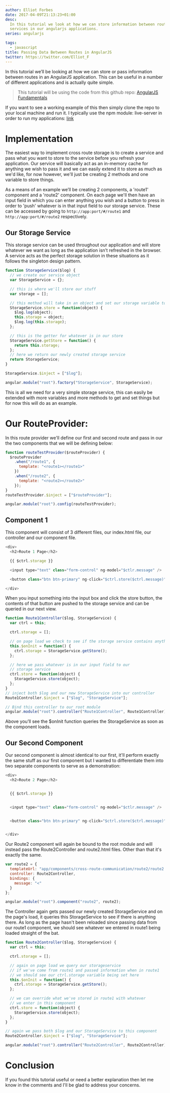 ```yaml
---
author: Elliot Forbes
date: 2017-04-09T21:13:23+01:00
desc:
  In this tutorial we look at how we can store information between routes using
  services in our angularjs applications.
series: angularjs

tags:
  - javascript
title: Passing Data Between Routes in AngularJS
twitter: https://twitter.com/Elliot_F
---
```


In this tutorial we’ll be looking at how we can store or pass information
between routes in an AngularJS application. This can be useful in a number of
different applications and is actually quite simple.

> This tutorial will be using the code from this github repo: [AngularJS Fundamentals](https://github.com/elliotforbes/angularjs-fundamentals)


If you want to see a working example of this then simply clone the repo to your
local machine and run it. I typically use the npm module: live-server in order
to run my applications: [link](https://github.com/tapio/live-server)

# Implementation

The easiest way to implement cross route storage is to create a service and pass
what you want to store to the service before you refresh your application. Our
service will basically act as an in-memory cache for anything we wish to pass it
and we can easily extend it to store as much as we'd like, for now however,
we'll just be creating 2 methods and one variable to store things.

As a means of an example we’ll be creating 2 components, a 'route1' component
and a 'route2' component. On each page we'll then have an input field in which
you can enter anything you wish and a button to press in order to 'push'
whatever is in that input field to our storage service. These can be accessed by
going to `http://app:port/#/route1` and `http://app:port/#/route2` respectively.

## Our Storage Service

This storage service can be used throughout our application and will store
whatever we want as long as the application isn’t refreshed in the browser. A
service acts as the perfect storage solution in these situations as it follows
the singleton design pattern.

```js
function StorageService($log) {
  // we create our service object
  var StorageService = {};

  // this is where we'll store our stuff
  var storage = [];

  // this method will take in an object and set our storage variable to whatever that object is
  StorageService.store = function(object) {
    $log.log(object);
    this.storage = object;
    $log.log(this.storage);
  };

  // this is the getter for whatever is in our store
  StorageService.getStore = function() {
    return this.storage;
  };
  // here we return our newly created storage service
  return StorageService;
}

StorageService.$inject = ["$log"];

angular.module("root").factory("StorageService", StorageService);
```

This is all we need for a very simple storage service, this can easily be
extended with more variables and more methods to get and set things but for now
this will do as an example.

# Our RouteProvider:

In this route provider we'll define our first and second route and pass in our
the two components that we will be defining below:

```js
function routeTestProvider($routeProvider) {
  $routeProvider
    .when("/route1", {
      template: "<route1></route1>"
    })
    .when("/route2", {
      template: "<route2></route2>"
    });
}
routeTestProvider.$inject = ["$routeProvider"];

angular.module("root").config(routeTestProvider);
```

## Component 1

This component will consist of 3 different files, our index.html file, our
controller and our component file.

```js
<div>
  <h2>Route 1 Page</h2>

  {{ $ctrl.storage }}

  <input type="text" class="form-control" ng-model="$ctlr.message" />

  <button class="btn btn-primary" ng-click="$ctrl.store($ctrl.message)"></button>

</div>
```

When you input something into the input box and click the store button, the
contents of that button are pushed to the storage service and can be queried in
our next view.

```js
function Route1Controller($log, StorageService) {
  var ctrl = this;

  ctrl.storage = [];

  // on page load we check to see if the storage service contains anything
  this.$onInit = function() {
    ctrl.storage = StorageService.getStore();
  };

  // here we pass whatever is in our input field to our
  // storage service
  ctrl.store = function(object) {
    StorageService.store(object);
  };
}
// inject both $log and our new StorageService into our controller
Route1Controller.$inject = ["$log", "StorageService"];

// Bind this controller to our root module
angular.module("root").controller("Route1Controller", Route1Controller);
```

Above you’ll see the \$onInit function queries the StorageService as soon as the
component loads.

## Our Second Component

Our second component is almost identical to our first, it'll perform exactly the
same stuff as our first component but I wanted to differentiate them into two
separate components to serve as a demonstration:

```js
<div>
  <h2>Route 2 Page</h2>


  {{ $ctrl.storage }}


  <input type="text" class="form-control" ng-model="$ctlr.message" />


  <button class="btn btn-primary" ng-click="$ctrl.store($ctrl.message)"></button>


</div>
```

Our Route2 component will again be bound to the root module and will instead
pass the Route2Controller and route2.html files. Other than that it's exactly
the same.

```js
var route2 = {
  templateUrl: "app/components/cross-route-communication/route2/route2.html",
  controller: Route2Controller,
  bindings: {
    message: "<"
  }
};

angular.module("root").component("route2", route2);
```

The Controller again gets passed our newly created StorageService and on the
page's load, it queries this StorageService to see if there is anything there.
As long as the page hasn't been reloaded since passing data from our route1
component, we should see whatever we entered in route1 being loaded straight of
the bat.

```js
function Route2Controller($log, StorageService) {
  var ctrl = this;

  ctrl.storage = [];

  // again on page load we query our storageservice
  // if we've come from route1 and passed information when in route1
  // we should see our ctrl.storage variable being set here
  this.$onInit = function() {
    ctrl.storage = StorageService.getStore();
  };

  // we can override what we've stored in route1 with whatever
  // we enter in this component
  ctrl.store = function(object) {
    StorageService.store(object);
  };
}

// again we pass both $log and our StorageService to this component
Route2Controller.$inject = ["$log", "StorageService"];

angular.module("root").controller("Route2Controller", Route2Controller);
```

# Conclusion

If you found this tutorial useful or need a better explanation then let me know
in the comments and I'll be glad to address your concerns.
